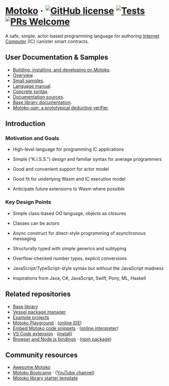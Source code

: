 # [Motoko](https://internetcomputer.org/docs/current/motoko/motoko/) &middot; [![GitHub license](https://img.shields.io/badge/license-Apache%202.0-blue.svg)](https://opensource.org/licenses/Apache-2.0) [![Tests](https://img.shields.io/github/workflow/status/dfinity/motoko/release?logo=github)](https://github.com/dfinity/embed-motoko/actions?query=workflow:"release") [![PRs Welcome](https://img.shields.io/badge/PRs-welcome-brightgreen.svg)](https://github.com/dfinity/motoko/blob/master/Building.md)


A safe, simple, actor-based programming language for authoring [Internet Computer](https://internetcomputer.org/) (IC) canister smart contracts.

## User Documentation & Samples

* [Building, installing, and developing on Motoko](Building.md).
* [Overview](doc/md/overview.md).
* [Small samples](samples).
* [Language manual](doc/md/language-manual.md).
* [Concrete syntax](doc/md/examples/grammar.txt).
* [Documentation sources](doc/md/).
* [Base library documentation](doc/md/base/index.md).
* [_Motoko-san_: a prototypical deductive verifier](src/viper/README.md).

## Introduction

### Motivation and Goals

* High-level language for programming IC applications

* Simple ("K.I.S.S.") design and familiar syntax for average programmers

* Good and convenient support for actor model

* Good fit for underlying Wasm and IC execution model

* Anticipate future extensions to Wasm where possible


### Key Design Points

* Simple class-based OO language, objects as closures

* Classes can be actors

* Async construct for direct-style programming of asynchronous messaging

* Structurally typed with simple generics and subtyping

* Overflow-checked number types, explicit conversions

* JavaScript/TypeScript-style syntax but without the JavaScript madness

* Inspirations from Java, C#, JavaScript, Swift, Pony, ML, Haskell

## Related repositories

* [Base library](https://github.com/dfinity/motoko-base)
* [Vessel package manager](https://github.com/dfinity/vessel)
* [Example projects](https://github.com/dfinity/examples/tree/master/motoko)
* [Motoko Playground](https://github.com/dfinity/motoko-playground) &middot; ([online IDE](https://m7sm4-2iaaa-aaaab-qabra-cai.ic0.app))
* [Embed Motoko code snippets](https://github.com/dfinity/embed-motoko) &middot; ([online interpreter](https://embed.smartcontracts.org/))
* [VS Code extension](https://github.com/dfinity/vscode-motoko) &middot; ([install](https://marketplace.visualstudio.com/items?itemName=dfinity-foundation.vscode-motoko))
* [Browser and Node.js bindings](https://github.com/dfinity/node-motoko) &middot; ([npm package](https://www.npmjs.com/package/motoko))

## Community resources

* [Awesome Motoko](https://github.com/motoko-unofficial/awesome-motoko#readme)
* [Motoko Bootcamp](https://github.com/motoko-bootcamp/bootcamp#readme) &middot; ([YouTube channel](https://www.youtube.com/channel/UCa7_xHjvOESf9v281VU4qVw))
* [Motoko library starter template](https://github.com/ByronBecker/motoko-library-template)
